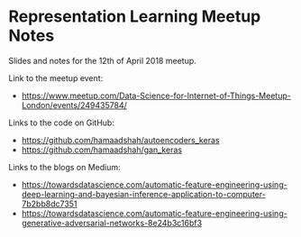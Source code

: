 # Representation Learning Meetup Notes

Slides and notes for the 12th of April 2018 meetup.

Link to the meetup event:

- https://www.meetup.com/Data-Science-for-Internet-of-Things-Meetup-London/events/249435784/

Links to the code on GitHub:

- https://github.com/hamaadshah/autoencoders_keras
- https://github.com/hamaadshah/gan_keras

Links to the blogs on Medium:

- https://towardsdatascience.com/automatic-feature-engineering-using-deep-learning-and-bayesian-inference-application-to-computer-7b2bb8dc7351
- https://towardsdatascience.com/automatic-feature-engineering-using-generative-adversarial-networks-8e24b3c16bf3
